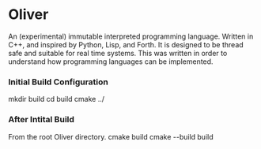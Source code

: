 # Oliver
An (experimental) immutable interpreted programming language. Written in C++, and inspired by Python, Lisp, and Forth. It is designed to be thread safe and suitable for real time systems. This was written in order to understand how programming languages can be implemented.

### Initial Build Configuration
mkdir build 
cd build
cmake ../

### After Intital Build
From the root Oliver directory.
cmake build
cmake --build build
